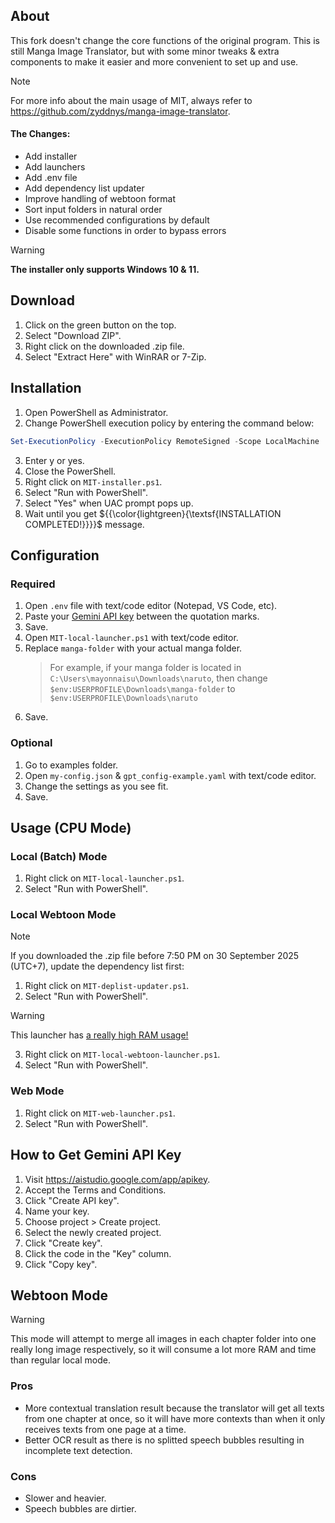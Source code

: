## About
This fork doesn't change the core functions of the original program. This is still Manga Image Translator, but with some minor tweaks & extra components to make it easier and more convenient to set up and use.
> [!NOTE]
> For more info about the main usage of MIT, always refer to https://github.com/zyddnys/manga-image-translator.

#### The Changes:
- Add installer
- Add launchers
- Add .env file
- Add dependency list updater
- Improve handling of webtoon format
- Sort input folders in natural order
- Use recommended configurations by default
- Disable some functions in order to bypass errors

> [!WARNING]
> **The installer only supports Windows 10 & 11.**

## Download
1. Click on the green button on the top.
2. Select "Download ZIP".
3. Right click on the downloaded .zip file.
4. Select "Extract Here" with WinRAR or 7-Zip.

## Installation
1. Open PowerShell as Administrator.
2. Change PowerShell execution policy by entering the command below:
```powershell
Set-ExecutionPolicy -ExecutionPolicy RemoteSigned -Scope LocalMachine
```
3. Enter y or yes.
4. Close the PowerShell.
5. Right click on `MIT-installer.ps1`.
6. Select "Run with PowerShell".
7. Select "Yes" when UAC prompt pops up.
8. Wait until you get ${{\color{lightgreen}{\textsf{INSTALLATION COMPLETED!}}}}\$ message. 

## Configuration
### Required
1. Open `.env` file with text/code editor (Notepad, VS Code, etc).
2. Paste your [Gemini API key](https://github.com/Mayonnaisu/manga-image-translator?tab=readme-ov-file#how-to-get-gemini-api-key) between the quotation marks.
3. Save.
4. Open `MIT-local-launcher.ps1` with text/code editor.
5. Replace `manga-folder` with your actual manga folder.
    > For example, if your manga folder is located in `C:\Users\mayonnaisu\Downloads\naruto`, then change `$env:USERPROFILE\Downloads\manga-folder` to `$env:USERPROFILE\Downloads\naruto`
6. Save.

### Optional
1. Go to examples folder.
2. Open `my-config.json` & `gpt_config-example.yaml` with text/code editor.
3. Change the settings as you see fit.
4. Save.

## Usage (CPU Mode)
### Local (Batch) Mode
1. Right click on `MIT-local-launcher.ps1`.
2. Select "Run with PowerShell".

### Local Webtoon Mode
> [!NOTE]
> If you downloaded the .zip file before 7:50 PM on 30 September 2025 (UTC+7), update the dependency list first:
1. Right click on `MIT-deplist-updater.ps1`.
2. Select "Run with PowerShell".
> [!WARNING]
> This launcher has [a really high RAM usage!](https://github.com/Mayonnaisu/manga-image-translator?tab=readme-ov-file#webtoon-mode)
3. Right click on `MIT-local-webtoon-launcher.ps1`.
4. Select "Run with PowerShell".

### Web Mode
1. Right click on `MIT-web-launcher.ps1`.
2. Select "Run with PowerShell".

## How to Get Gemini API Key
1. Visit https://aistudio.google.com/app/apikey.
2. Accept the Terms and Conditions.
3. Click "Create API key".
4. Name your key.
5. Choose project > Create project.
6. Select the newly created project.
7. Click "Create key".
8. Click the code in the "Key" column.
9. Click "Copy key".

## Webtoon Mode
> [!WARNING]
> This mode will attempt to merge all images in each chapter folder into one really long image respectively, so it will consume a lot more RAM and time than regular local mode.

### Pros
- More contextual translation result because the translator will get all texts from one chapter at once, so it will have more contexts than when it only receives texts from one page at a time.
- Better OCR result as there is no splitted speech bubbles resulting in incomplete text detection.

### Cons
- Slower and heavier.
- Speech bubbles are dirtier.